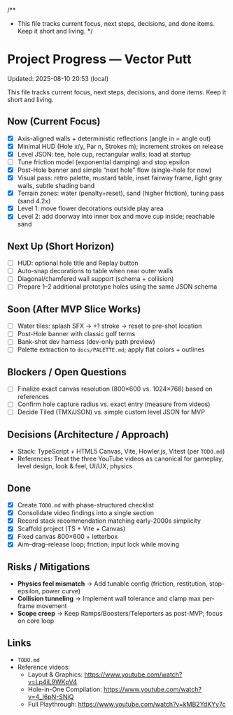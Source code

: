   /**
   * This file tracks current focus, next steps, decisions, and done items. Keep it short and living.
   */

# Project Progress — Vector Putt

Updated: 2025-08-10 20:53 (local)

This file tracks current focus, next steps, decisions, and done items. Keep it short and living.

## Now (Current Focus)
- [x] Axis-aligned walls + deterministic reflections (angle in = angle out)
- [x] Minimal HUD (Hole x/y, Par n, Strokes m); increment strokes on release
- [x] Level JSON: tee, hole cup, rectangular walls; load at startup
- [ ] Tune friction model (exponential damping) and stop epsilon
- [x] Post-Hole banner and simple “next hole” flow (single-hole for now)
- [x] Visual pass: retro palette, mustard table, inset fairway frame, light gray walls, subtle shading band
- [x] Terrain zones: water (penalty+reset), sand (higher friction), tuning pass (sand 4.2x)
- [x] Level 1: move flower decorations outside play area
- [x] Level 2: add doorway into inner box and move cup inside; reachable sand

## Next Up (Short Horizon)
- [ ] HUD: optional hole title and Replay button
- [ ] Auto-snap decorations to table when near outer walls
- [ ] Diagonal/chamfered wall support (schema + collision)
- [ ] Prepare 1–2 additional prototype holes using the same JSON schema

## Soon (After MVP Slice Works)
- [ ] Water tiles: splash SFX → +1 stroke → reset to pre-shot location
- [ ] Post-Hole banner with classic golf terms
- [ ] Bank-shot dev harness (dev-only path preview)
- [ ] Palette extraction to `docs/PALETTE.md`; apply flat colors + outlines

## Blockers / Open Questions
- [ ] Finalize exact canvas resolution (800×600 vs. 1024×768) based on references
- [ ] Confirm hole capture radius vs. exact entry (measure from videos)
- [ ] Decide Tiled (TMX/JSON) vs. simple custom level JSON for MVP

## Decisions (Architecture / Approach)
- Stack: TypeScript + HTML5 Canvas, Vite, Howler.js, Vitest (per `TODO.md`)
- References: Treat the three YouTube videos as canonical for gameplay, level design, look & feel, UI/UX, physics

## Done
- [x] Create `TODO.md` with phase-structured checklist
- [x] Consolidate video findings into a single section
- [x] Record stack recommendation matching early-2000s simplicity
- [x] Scaffold project (TS + Vite + Canvas)
- [x] Fixed canvas 800×600 + letterbox
- [x] Aim–drag–release loop; friction; input lock while moving

## Risks / Mitigations
- **Physics feel mismatch** → Add tunable config (friction, restitution, stop-epsilon, power curve)
- **Collision tunneling** → Implement wall tolerance and clamp max per-frame movement
- **Scope creep** → Keep Ramps/Boosters/Teleporters as post-MVP; focus on core loop

## Links
- `TODO.md`
- Reference videos:
  - Layout & Graphics: https://www.youtube.com/watch?v=Lp4iL9WKpV4
  - Hole-in-One Compilation: https://www.youtube.com/watch?v=4_I6pN-SNiQ
  - Full Playthrough: https://www.youtube.com/watch?v=kMB2YdKYy7c
